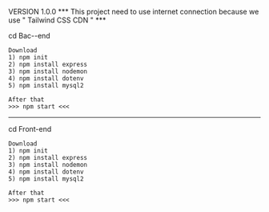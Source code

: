 VERSION 1.0.0
*** This project need to use internet connection because we use " Tailwind CSS CDN " ***

cd Bac--end

    Download
    1) npm init
    2) npm install express
    3) npm install nodemon
    4) npm install dotenv
    5) npm install mysql2

    After that
    >>> npm start <<<

--------------------------------------------

cd Front-end

    Download
    1) npm init
    2) npm install express
    3) npm install nodemon
    4) npm install dotenv
    5) npm install mysql2

    After that
    >>> npm start <<<
